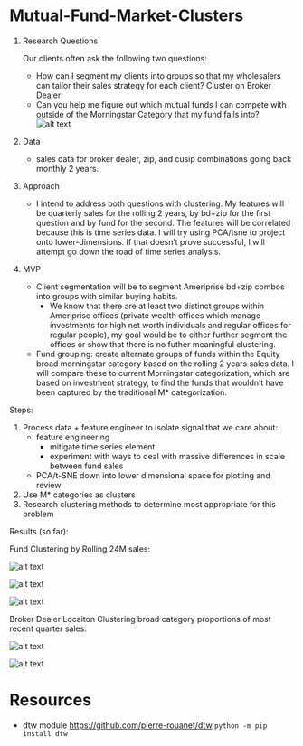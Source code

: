 # Mutual-Fund-Market-Clusters

1. Research Questions

    Our clients often ask the following two questions:
    - How can I segment my clients into groups so that my wholesalers can tailor their sales strategy for each client?
        Cluster on Broker Dealer
    - Can you help me figure out which mutual funds I can compete with outside of the Morningstar Category that my fund falls into?
        ![alt text](https://media.giphy.com/media/l1J9R1Q7LJGSZOxFe/giphy.gif)
2. Data
    - sales data for broker dealer, zip, and cusip combinations going back monthly 2 years.
3. Approach
    - I intend to address both questions with clustering. My features will be quarterly sales for the rolling 2 years, by bd+zip for the first question and by fund for the second. The features will be correlated because this is time series data. I will try using PCA/tsne to project onto lower-dimensions. If that doesn’t prove successful, I will attempt go down the road
of time series analysis.
4. MVP
    - Client segmentation will be to segment Ameriprise bd+zip combos into groups with similar buying habits.
        - We know that there are at least two distinct groups within Ameriprise offices (private wealth offices which manage investments for high net worth individuals and regular offices for regular people), my goal would be to either further segment the offices or show that there is no futher meaningful clustering.
    - Fund grouping: create alternate groups of funds within the Equity broad morningstar category based on the rolling 2 years sales data. I will compare these to current Morningstar categorization, which are based on investment strategy, to find the funds that wouldn’t have been captured by the traditional M* categorization.


Steps:
1. Process data + feature engineer to isolate signal that we care about:
    - feature engineering
        - mitigate time series element
        - experiment with ways to deal with massive differences in scale between fund sales
    - PCA/t-SNE down into lower dimensional space for plotting and review
2. Use M* categories as clusters
3. Research clustering methods to determine most appropriate for this problem


Results (so far):

Fund Clustering by Rolling 24M sales:

![alt text](https://github.com/frechfrechfrech/Mutual-Fund-Market-Clusters/blob/master/fundid_pca_scree.png "PCA Scree")

![alt text](https://github.com/frechfrechfrech/Mutual-Fund-Market-Clusters/blob/master/dendrogram_allocation.png)

![alt text](https://github.com/frechfrechfrech/Mutual-Fund-Market-Clusters/blob/master/dendrogram_taxpreferred.png)



Broker Dealer Locaiton Clustering broad category proportions of most recent quarter sales:

![alt text](https://github.com/frechfrechfrech/Mutual-Fund-Market-Clusters/blob/master/amp_pca_kmeans.png)

![alt text](https://github.com/frechfrechfrech/Mutual-Fund-Market-Clusters/blob/master/amp_tsne_kmeans.png)




# Resources
- dtw module https://github.com/pierre-rouanet/dtw
    ```python -m pip install dtw```
